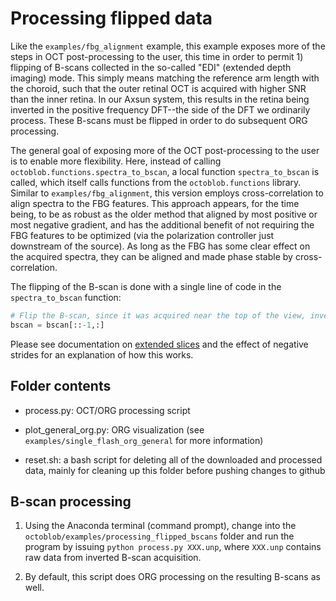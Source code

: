 # Processing flipped data

Like the `examples/fbg_alignment` example, this example exposes more of the steps in OCT post-processing to the user, this time in order to permit 1) flipping of B-scans collected in the so-called "EDI" (extended depth imaging) mode. This simply means matching the reference arm length with the choroid, such that the outer retinal OCT is acquired with higher SNR than the inner retina. In our Axsun system, this results in the retina being inverted in the positive frequency DFT--the side of the DFT we ordinarily process. These B-scans must be flipped in order to do subsequent ORG processing.

The general goal of exposing more of the OCT post-processing to the user is to enable more flexibility. Here, instead of calling `octoblob.functions.spectra_to_bscan`, a local function `spectra_to_bscan` is called, which itself calls functions from the `octoblob.functions` library. Similar to `examples/fbg_alignment`, this version employs cross-correlation to align spectra to the FBG features. This approach appears, for the time being, to be as robust as the older method that aligned by most positive or most negative gradient, and has the additional benefit of not requiring the FBG features to be optimized (via the polarization controller just downstream of the source). As long as the FBG has some clear effect on the acquired spectra, they can be aligned and made phase stable by cross-correlation.

The flipping of the B-scan is done with a single line of code in the `spectra_to_bscan` function:

```python
# Flip the B-scan, since it was acquired near the top of the view, inverted
bscan = bscan[::-1,:]
```

Please see documentation on [extended slices](https://docs.python.org/release/2.3.5/whatsnew/section-slices.html) and the effect of negative strides for an explanation of how this works.

## Folder contents

* process.py: OCT/ORG processing script

* plot_general_org.py: ORG visualization (see `examples/single_flash_org_general` for more information)

* reset.sh: a bash script for deleting all of the downloaded and processed data, mainly for cleaning up this folder before pushing changes to github


## B-scan processing 

1. Using the Anaconda terminal (command prompt), change into the `octoblob/examples/processing_flipped_bscans` folder and run the program by issuing `python process.py XXX.unp`, where `XXX.unp` contains raw data from inverted B-scan acquisition.

2. By default, this script does ORG processing on the resulting B-scans as well.
